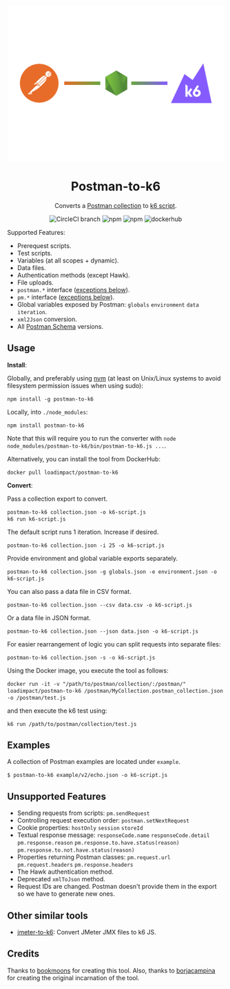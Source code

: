 <div align="center">

  ![postman-to-k6-cover](./assets/postman-to-k6-cover.png)

  # Postman-to-k6
  Converts a [Postman collection](https://www.getpostman.com/docs/collections) to [k6 script](https://docs.k6.io/docs).
  
 ![CircleCI branch](https://img.shields.io/circleci/project/github/loadimpact/postman-to-k6/master.svg)
 ![npm](https://img.shields.io/npm/v/postman-to-k6.svg) ![npm](https://img.shields.io/npm/dw/postman-to-k6.svg)
 ![dockerhub](https://img.shields.io/docker/pulls/loadimpact/postman-to-k6.svg) 
  
</div>


Supported Features:

- Prerequest scripts.
- Test scripts.
- Variables (at all scopes + dynamic).
- Data files.
- Authentication methods (except Hawk).
- File uploads.
- `postman.*` interface ([exceptions below](#unsupported-features)).
- `pm.*` interface ([exceptions below](#unsupported-features)).
- Global variables exposed by Postman: `globals` `environment` `data`
  `iteration`.
- `xml2Json` conversion.
- All [Postman Schema](https://schema.getpostman.com/) versions.

## Usage

**Install**:



Globally, and preferably using [nvm](https://github.com/creationix/nvm) (at least on Unix/Linux systems to avoid filesystem permission issues when using sudo):
```shell
npm install -g postman-to-k6
```

Locally, into `./node_modules`:
```shell
npm install postman-to-k6
```

Note that this will require you to run the converter with `node node_modules/postman-to-k6/bin/postman-to-k6.js ...`.

Alternatively, you can install the tool from DockerHub:
```shell
docker pull loadimpact/postman-to-k6
```

**Convert**:

Pass a collection export to convert.

```shell
postman-to-k6 collection.json -o k6-script.js
k6 run k6-script.js
```

The default script runs 1 iteration. Increase if desired.

```shell
postman-to-k6 collection.json -i 25 -o k6-script.js
```

Provide environment and global variable exports separately.

```shell
postman-to-k6 collection.json -g globals.json -e environment.json -o k6-script.js
```

You can also pass a data file in CSV format.

```shell
postman-to-k6 collection.json --csv data.csv -o k6-script.js
```

Or a data file in JSON format.

```shell
postman-to-k6 collection.json --json data.json -o k6-script.js
```

For easier rearrangement of logic you can split requests into separate files:

```shell
postman-to-k6 collection.json -s -o k6-script.js
```

Using the Docker image, you execute the tool as follows:
```shell
docker run -it -v "/path/to/postman/collection/:/postman/" loadimpact/postman-to-k6 /postman/MyCollection.postman_collection.json -o /postman/test.js
```
and then execute the k6 test using:
```shell
k6 run /path/to/postman/collection/test.js
```

## Examples

A collection of Postman examples are located under `example`.

    $ postman-to-k6 example/v2/echo.json -o k6-script.js

## Unsupported Features

- Sending requests from scripts: `pm.sendRequest`
- Controlling request execution order: `postman.setNextRequest`
- Cookie properties: `hostOnly` `session` `storeId`
- Textual response message: `responseCode.name` `responseCode.detail`
  `pm.response.reason` `pm.response.to.have.status(reason)`
  `pm.response.to.not.have.status(reason)`
- Properties returning Postman classes: `pm.request.url` `pm.request.headers`
  `pm.response.headers`
- The Hawk authentication method.
- Deprecated `xmlToJson` method.
- Request IDs are changed. Postman doesn't provide them in the export so we
  have to generate new ones.

## Other similar tools

- [jmeter-to-k6](https://github.com/loadimpact/jmeter-to-k6/): Convert
  JMeter JMX files to k6 JS.

## Credits

Thanks to [bookmoons](https://github.com/bookmoons) for creating this tool. Also, thanks to [borjacampina](https://github.com/borjacampina) for creating the original incarnation of the tool.
